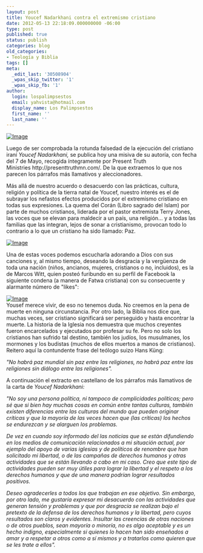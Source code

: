```yaml
---
layout: post
title: Youcef Nadarkhani contra el extremismo cristiano
date: 2012-05-13 22:18:09.000000000 -06:00
type: post
published: true
status: publish
categories: blog
old_categories:
- Teología y Biblia
tags: []
meta:
  _edit_last: '30508904'
  _wpas_skip_twitter: '1'
  _wpas_skip_fb: '1'
author:
  login: lospalimpsestos
  email: yahvista@hotmail.com
  display_name: Los Palimpsestos
  first_name: ''
  last_name: ''
---
```

<p><a href="http://lospalimpsestos.files.wordpress.com/2012/05/nadarkhani-web.jpg"><img class="size-full wp-image aligncenter" src="{{ site.baseurl }}/assets/nadarkhani-web.jpg" alt="Image" /></a></p>
<p>Luego de ser comprobada la rotunda falsedad de la ejecución del cristiano iraní <em>Youcef Nadarkhani, </em>se publica hoy una misiva de su autoría, con fecha del 7 de Mayo, recogida íntegramente por Present Truth Ministries http://presenttruthmn.com/. De la que extraemos lo que nos parecen los párrafos más llamativos y aleccionadores.</p>
<p>Más allá de nuestro acuerdo o desacuerdo con las prácticas, cultura, religión y política de la tierra natal de Youcef, nuestro interés es el de subrayar los nefastos efectos producidos por el extremismo cristiano en todas sus expresiones. La quema del Corán (Libro sagrado del Islam) por parte de muchos cristianos, liderada por el pastor extremista Terry Jones, las voces que se elevan para maldecir a un país, una religión... y a todas las familias que las integran, lejos de sonar a cristianismo, provocan todo lo contrario a lo que un cristiano ha sido llamado: Paz.</p>
<p><a href="http://lospalimpsestos.files.wordpress.com/2012/05/terry-jones-coran-644x362.jpg"><img class="size-full wp-image" src="{{ site.baseurl }}/assets/terry-jones-coran-644x362.jpg" alt="Image" /></a></p>
<p>Una de estas voces podemos escucharla adorando a Dios con sus canciones y, al mismo tiempo, deseando la desgracia y la vergüenza de toda una nación (niños, ancianos, mujeres, cristianos o no, incluidos), es la de Marcos Witt, quien posteó furibundo en su perfil de Facebook la siguiente condena (a manera de Fatwa cristiana) con su consecuente y alarmante número de "likes":</p>
<p><a href="http://lospalimpsestos.files.wordpress.com/2012/05/captura-de-pantalla-2012-05-13-a-las-15-59-04.png"><img class="size-full wp-image aligncenter" src="{{ site.baseurl }}/assets/captura-de-pantalla-2012-05-13-a-las-15-59-04.png" alt="Image" /></a><br />
Yousef merece vivir, de eso no tenemos duda. No creemos en la pena de muerte en ninguna circunstancia. Por otro lado, la Biblia nos dice que, muchas veces, ser cristiano significará ser perseguido y hasta encontrar la muerte. La historia de la Iglesia nos demuestra que muchos creyentes fueron encarcelados y ejecutados por profesar su fe. Pero no solo los cristianos han sufrido tal destino, también los judíos, los musulmanes, los mormones y los budistas (muchos de ellos muertos a manos de cristianos). Reitero aquí la contundente frase del teólogo suizo Hans Küng:</p>
<p><em>"No habrá paz mundial sin paz entre las religiones, no habrá paz entre las religiones sin diálogo entre las religiones".</em></p>
<p>A continuación el extracto en castellano de los párrafos más llamativos de la carta de <em>Youcef Nadarkhani:</em></p>
<p><em>"No soy una persona política, ni tampoco de complicidades políticas; pero sé que si bien hay muchas cosas en común entre tantas culturas, también existen diferencias entre las culturas del mundo que pueden originar críticas y que la mayoría de las veces hacen que (las críticas) los hechos se endurezcan y se alarguen los problemas.</em></p>
<p><em>De vez en cuando soy informado del las noticias que se están difundiendo en los medios de comunicación relacionados a mi situación actual, por ejemplo del apoyo de varias iglesias y de políticos de renombre que han solicitado mi libertad, o de las campañas de derechos humanos y otras actividades que se están llevando a cabo en mi caso. Creo que este tipo de actividades pueden ser muy útiles para lograr la libertad y el respeto a los derechos humanos y que de una manera podrían lograr resultados positivos.</em></p>
<p><em>Deseo agradecerles a todos los que trabajan en ese objetivo. Sin embargo, por otro lado, me gustaría expresar mi desacuerdo con las actividades que generan tensión y problemas y que por desgracia se realizan bajo el pretexto de la defensa de los derechos humanos y la libertad, pero cuyos resultados son claros y evidentes. Insultar las creencias de otras naciones o de otros pueblos, sean mayoría o minoría, no es algo aceptable y es un hecho indigno, especialmente si quienes lo hacen han sido enseñados a amar y a respetar a otros como a sí mismos y a tratarlos como quieren que se les trate a ellos". </em></p>
<div><em><br />
</em></div>
